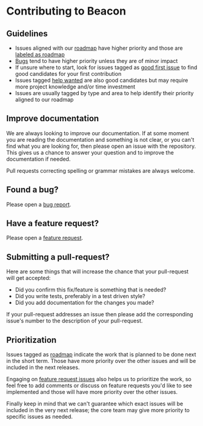 # Contributing to Beacon

## Guidelines

* Issues aligned with our [roadmap](https://github.com/BeaconCMS/beacon_live_admin/blob/main/ROADMAP.md) have higher priority
  and those are [labeled as roadmap](https://github.com/BeaconCMS/beacon/labels/roadmap)
* [Bugs](https://github.com/BeaconCMS/beacon/labels/bug) tend to have higher priority unless they are of minor impact
* If unsure where to start, look for issues tagged as [good first issue](https://github.com/BeaconCMS/beacon/labels/good%20first%20issue) to find good candidates for your first contribution
* Issues tagged [help wanted](https://github.com/BeaconCMS/beacon/labels/help%20wanted) are also good candidates but may require more project knowledge and/or time investment
* Issues are usually tagged by type and area to help identify their priority aligned to our roadmap

## Improve documentation

We are always looking to improve our documentation. If at some moment you are
reading the documentation and something is not clear, or you can't find what you
are looking for, then please open an issue with the repository. This gives us a
chance to answer your question and to improve the documentation if needed.

Pull requests correcting spelling or grammar mistakes are always welcome.

## Found a bug?

Please open a [bug report](https://github.com/BeaconCMS/beacon/issues/new?template=bug_report.md&labes=bug).

## Have a feature request?

Please open a [feature request](https://github.com/BeaconCMS/beacon/issues/new?template=feature_request.md&labes=feature-request).

## Submitting a pull-request?

Here are some things that will increase the chance that your pull-request will
get accepted:
 - Did you confirm this fix/feature is something that is needed?
 - Did you write tests, preferably in a test driven style?
 - Did you add documentation for the changes you made?

If your pull-request addresses an issue then please add the corresponding
issue's number to the description of your pull-request.

## Prioritization

Issues tagged as [roadmap](https://github.com/BeaconCMS/beacon/labels/roadmap) indicate the work that is planned to be done
next in the short term. Those have more priority over the other issues and will be included in the next releases.

Engaging on [feature request issues](https://github.com/BeaconCMS/beacon/issues?q=is%3Aissue+is%3Aopen+label%3Afeature-request) also helps us to prioritize the work,
so feel free to add comments or discuss on feature requests you'd like to see implemented and those will have more priority over the other issues.

Finally keep in mind that we can't guarantee which exact issues will be included in the very next release; the core team may
give more priority to specific issues as needed.